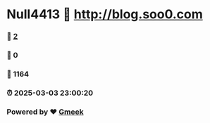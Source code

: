 # Null4413 :link: http://blog.soo0.com 
### :page_facing_up: [2](http://blog.soo0.com/tag.html) 
### :speech_balloon: 0 
### :hibiscus: 1164 
### :alarm_clock: 2025-03-03 23:00:20 
### Powered by :heart: [Gmeek](https://github.com/Meekdai/Gmeek)
